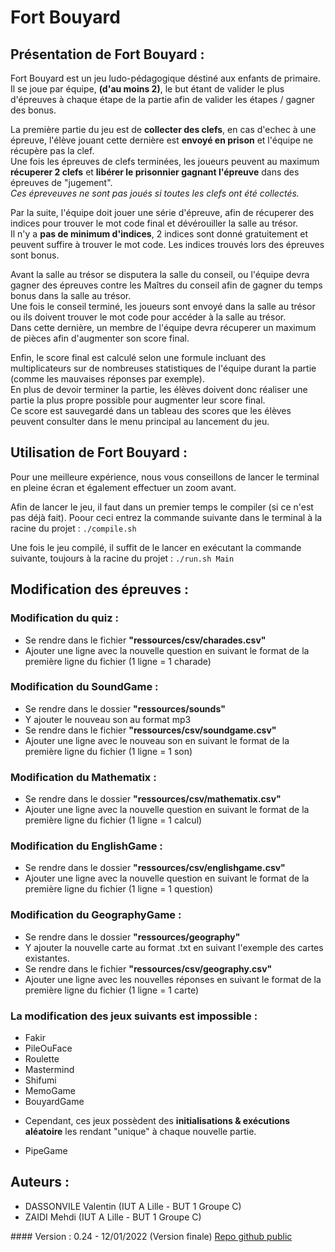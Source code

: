 # Fort Bouyard

## Présentation de Fort Bouyard : 
Fort Bouyard est un jeu ludo-pédagogique déstiné aux enfants de primaire.  
Il se joue par équipe, **(d'au moins 2)**, le but étant de valider le plus d'épreuves à chaque étape de la partie afin de valider les étapes / gagner des bonus. 
 
La première partie du jeu est de **collecter des clefs**, en cas d'echec à une épreuve, l'élève jouant cette dernière est **envoyé en prison** et l'équipe ne récupère pas la clef.  
Une fois les épreuves de clefs terminées, les joueurs peuvent au maximum **récuperer 2 clefs** et **libérer le prisonnier gagnant l'épreuve** dans des épreuves de "jugement".  
*Ces épreveuves ne sont pas joués si toutes les clefs ont été collectés.*
 
Par la suite, l'équipe doit jouer une série d'épreuve, afin de récuperer des indices pour trouver le mot code final et dévérouiller la salle au trésor.  
Il n'y a **pas de minimum d'indices**, 2 indices sont donné gratuitement et peuvent suffire à trouver le mot code. Les indices trouvés lors des épreuves sont bonus. 
 
Avant la salle au trésor se disputera la salle du conseil, ou l'équipe devra gagner des épreuves contre les Maîtres du conseil afin de gagner du temps bonus dans la salle au trésor.  
Une fois le conseil terminé, les joueurs sont envoyé dans la salle au trésor ou ils doivent trouver le mot code pour accéder à la salle au trésor.  
Dans cette dernière, un membre de l'équipe devra récuperer un maximum de pièces afin d'augmenter son score final. 
 
Enfin, le score final est calculé selon une formule incluant des multiplicateurs sur de nombreuses statistiques de l'équipe durant la partie (comme les mauvaises réponses par exemple).   
En plus de devoir terminer la partie, les élèves doivent donc réaliser une partie la plus propre possible pour augmenter leur score final.  
Ce score est sauvegardé dans un tableau des scores que les élèves peuvent consulter dans le menu principal au lancement du jeu.

## Utilisation de Fort Bouyard :

Pour une meilleure expérience, nous vous conseillons de lancer le terminal en pleine écran et également effectuer un zoom avant. 

Afin de lancer le jeu, il faut dans un premier temps le compiler (si ce n'est pas déjà fait). 
Poour ceci entrez la commande suivante dans le terminal à la racine du projet :
`./compile.sh`

Une fois le jeu compilé, il suffit de le lancer en exécutant la commande suivante, toujours à la racine du projet :
`./run.sh Main`

## Modification des épreuves :

### Modification du quiz :
* Se rendre dans le fichier **"ressources/csv/charades.csv"**
* Ajouter une ligne avec la nouvelle question en suivant le format de la première ligne du fichier (1 ligne = 1 charade)

### Modification du SoundGame :
* Se rendre dans le dossier **"ressources/sounds"**
* Y ajouter le nouveau son au format mp3
* Se rendre dans le fichier **"ressources/csv/soundgame.csv"**
* Ajouter une ligne avec le nouveau son en suivant le format de la première ligne du fichier (1 ligne = 1 son)

### Modification du Mathematix :
* Se rendre dans le dossier **"ressources/csv/mathematix.csv"**
* Ajouter une ligne avec la nouvelle question en suivant le format de la première ligne du fichier (1 ligne = 1 calcul)

### Modification du EnglishGame :
* Se rendre dans le dossier **"ressources/csv/englishgame.csv"**
* Ajouter une ligne avec la nouvelle question en suivant le format de la première ligne du fichier (1 ligne = 1 question)

### Modification du GeographyGame :
* Se rendre dans le dossier **"ressources/geography"**
* Y ajouter la nouvelle carte au format .txt en suivant l'exemple des cartes existantes.
* Se rendre dans le fichier **"ressources/csv/geography.csv"**
* Ajouter une ligne avec les nouvelles réponses en suivant le format de la première ligne du fichier (1 ligne = 1 carte)

### La modification des jeux suivants est impossible :
* Fakir
* PileOuFace
* Roulette
* Mastermind
* Shifumi
* MemoGame
* BouyardGame
- Cependant, ces jeux possèdent des **initialisations & exécutions aléatoire** les rendant "unique" à chaque nouvelle partie.
* PipeGame

## Auteurs :
* DASSONVILE Valentin (IUT A Lille - BUT 1 Groupe C)
* ZAIDI Mehdi (IUT A Lille - BUT 1 Groupe C)

#### Version : 0.24 - 12/01/2022 (Version finale)
[Repo github public](https://github.com/Hidoyatmz/SAE102PUBLIC)